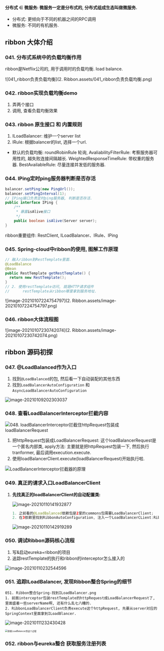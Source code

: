 #### 分布式 ∈ 微服务: 微服务一定是分布式的, 分布式组成生态叫做微服务.

- 分布式: 更倾向于不同的机器之间的RPC调用
- 微服务: 不同的有机服务. 



## ribbon 大体介绍

### 041. 分布式系统中的负载均衡作用

ribbon是Netflix公司的, 用于调用时的负载均衡. load balance.

![041_ribbon负责负载均衡](2. Ribbon.assets/041_ribbon负责负载均衡.png)



### 042. ribbon实现负载均衡demo

1. 弄两个接口
2. 调用, 查看负载均衡效果



### 043. ribbon 原生接口 和 内置规则

1. ILoadBalancer: 维护一个server list
2. IRule: 根据balancer的list, 选择一个url.

- 默认的负载均衡: roundRobinRule 轮询, AvaliabilityFilterRule: 考察服务器可用性的, 越失败连接间隔越长. WeightedResponseTimeRule: 带权重的服务器. BestAvailableRule: 尽量连接并发低的服务器. 



### 044. IPing定时ping服务器判断是否存活

```java
balancer.setPing(new PingUrl());
balancer.setPingInterval(1);
// IPing接口负责定时ping服务器, 判断是否存活.
public interface IPing {
    /**
     * 暴露isAlive接口
     */
    public boolean isAlive(Server server);
}
```



ribbon重要组件: RestClient, ILoadBalancer、IRule、IPing





### 045. Spring-cloud中ribbon的使用, 图解工作原理



```java
// 融入ribbon到RestTemplate里面. 
@LoadBalance
@Bean
public RestTemplate getRestTemplate() {
  return new RestTemplate();
}
// 2. 使用restTemplate访问, 就是HTTP请求组件
//		restTemplate从ribbon哪里拿到服务地址.
```

![image-20210107224754797](2. Ribbon.assets/image-20210107224754797.png)





### 046. ribbon大体流程图

![image-20210107230742074](2. Ribbon.assets/image-20210107230742074.png)



## ribbon 源码初探



### 047. @LoadBalanced作为入口

1. 找到`@LoadBalanced`的包, 然后看一下自动装配的其他东西
2. 找到`LoadBalancerAutoConfiguration` 和`AsyncLoadBalancerAutoConfiguration` 

![image-20210109202303037](2.%20Ribbon.assets/image-20210109202303037.png)

### 048. 查看LoadBalancerInterceptor拦截内容

![048. loadBalancerInterceptor拦截住httpRequest包装成loadBalancerRequest](2.%20Ribbon.assets/048.%20loadBalancerInterceptor%E6%8B%A6%E6%88%AA%E4%BD%8FhttpRequest%E5%8C%85%E8%A3%85%E6%88%90loadBalancerRequest.png)


1. 把httpRequest包装成LoadBalancerRequest:
    这个loadBalancerRequest是一个匿名内部类,
    apply方法: 主要就是把httpRequest包装一下, 然后执行tranformer, 最后调用execution.execute.
2. 使用loadBalancerClient.execute(loadBalancerRequest)开始执行啦.

![LoadBalancerInterceptor拦截器的原理](2.%20Ribbon.assets/LoadBalancerInterceptor%E6%8B%A6%E6%88%AA%E5%99%A8%E7%9A%84%E5%8E%9F%E7%90%86.png)

### 049. 真正的请求入口LoadBalancerClient

1. **先找真正的loadBalancerClient的自动配置类:**

   ![image-20210110141932877](2.%20Ribbon.assets/image-20210110141932877.png)

   ```java
   1. 之前看的@LoadBalanced依赖包是2里的commons包需要LoadBalancerClient;
   2. 在3依赖里找到RibbonAutoConfiguration, 注入一个LoadBalancerCLient:RibbonLoadBalancerClient
   ```

   ![image-20210110142919289](2.%20Ribbon.assets/image-20210110142919289.png)





### 050. 调试Ribbon源码核心流程

1. 写&启动eureka+ribbon的项目
2. 追踪restTemplate的执行和ribbon的interceptor怎么接入的

![image-20210110232544596](2.%20Ribbon.assets/image-20210110232544596.png)



### 051. 追踪ILoadBalancer, 发现Ribbon整合Spring的细节

```
051. Ribbon整合Spring-找到ILoadBalancer.png
1. 前面interceptor包装restTemplate的httpRequest成LoadBalancerRequest了, 里面盛着一些serverName啊, 还有什么乱七八糟的.
2. RibbonLoadBalancerClient负责execute这个httpRequest, 先要从server对应的SpringContext里面拿到ILoadBlancer.
```

![image-20210111232430428](2.%20Ribbon.assets/image-20210111232430428.png)

<img src="2.%20Ribbon.assets/%E8%8E%B7%E5%8F%96LoadBalancer%E7%9A%84%E8%BF%99%E4%B8%AA%E8%BF%87%E7%A8%8B.png" alt="获取LoadBalancer的这个过程" style="zoom:50%;" />

### 052. ribbon与eureka整合 获取服务注册列表
























